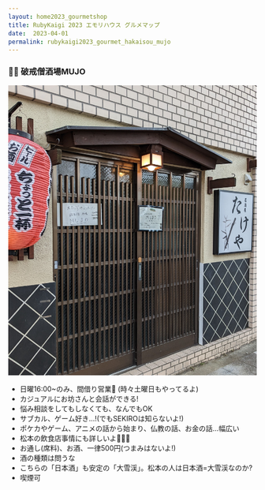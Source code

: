 ```yaml
---
layout: home2023_gourmetshop
title: RubyKaigi 2023 エモリハウス グルメマップ
date:  2023-04-01
permalink: rubykaigi2023_gourmet_hakaisou_mujo
---
```

<div class="container">
  <h3 id="hakaisou">&#x1f468;&#x200d;&#x1f9b2; 破戒僧酒場MUJO</h3>
  <div class="row">
    <div class="col-md-6">
      <img src="/assets/images/rubykaigi2023_gourmetmap/mujo.jpg" class="hand-write">
    </div>
    <div class="col-md-6">
      <ul>
        <li>日曜16:00~のみ、間借り営業🍶 (時々土曜日もやってるよ)</li>
        <li>カジュアルにお坊さんと会話ができる!</li>
        <li>悩み相談をしてもしなくても、なんでもOK</li>
        <li>サブカル、ゲーム好き...!(でもSEKIROは知らないよ!)</li>
        <li>ポケカやゲーム、アニメの話から始まり、仏教の話、お金の話...幅広い</li>
        <li>松本の飲食店事情にも詳しいよ🍶🍜🍙</li>
        <li>お通し(席料)、お酒、一律500円(つまみはないよ!)</li>
        <li>酒の種類は問うな</li>
        <li>こちらの「日本酒」も安定の「大雪渓」。松本の人は日本酒=大雪渓なのか?</li>
        <li>喫煙可</li>
      </ul>
    </div>
  </div>
</div>
